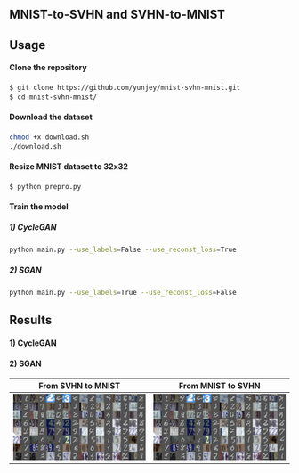 ## MNIST-to-SVHN and SVHN-to-MNIST





## Usage

#### Clone the repository

```bash
$ git clone https://github.com/yunjey/mnist-svhn-mnist.git
$ cd mnist-svhn-mnist/
```

#### Download the dataset
```bash
chmod +x download.sh
./download.sh
```

#### Resize MNIST dataset to 32x32

```bash
$ python prepro.py
```

#### Train the model

##### 1) CycleGAN

```bash
python main.py --use_labels=False --use_reconst_loss=True
```

##### 2) SGAN

```bash
python main.py --use_labels=True --use_reconst_loss=False
```
## Results

#### 1) CycleGAN

#### 2) SGAN
From SVHN to MNIST            |  From MNIST to SVHN
:-------------------------:|:-------------------------:
![alt text](gif/sgan-s-m.gif)  |  ![alt text](gif/sgan-s-m.gif)



